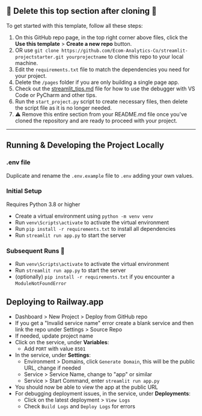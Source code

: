 ## 🚨 Delete this top section after cloning 🚨

To get started with this template, follow all these steps:

1. On this GitHub repo page, in the top right corner above files, click the **Use this template** > **Create a new repo** button.
2. OR use `git clone https://github.com/Ecom-Analytics-Co/streamlit-projectstarter.git yourprojectname` to clone this repo to your local machine.
3. Edit the `requirements.txt` file to match the dependencies you need for your project.
4. Delete the `/pages` folder if you are only building a single page app.
5. Check out the [streamlit_tips.md](streamlit_tips.md) file for how to use the debugger with VS Code or PyCharm and other tips.
6. Run the `start_project.py` script to create necessary files, then delete the script file as it is no longer needed.
7. ⚠️ Remove this entire section from your README.md file once you've cloned the repository and are ready to proceed with your project.

---

## Running & Developing the Project Locally

### .env file
Duplicate and rename the `.env.example` file to `.env` adding your own values.

### Initial Setup
Requires Python 3.8 or higher
- Create a virtual environment using `python -m venv venv`
- Run `venv\Scripts\activate` to activate the virtual environment
- Run `pip install -r requirements.txt` to install all dependencies
- Run `streamlit run app.py` to start the server

### Subsequent Runs 🚀
- Run `venv\Scripts\activate` to activate the virtual environment
- Run `streamlit run app.py` to start the server
- (optionally) `pip install -r requirements.txt` if you encounter a `ModuleNotFoundError`

## Deploying to Railway.app
- Dashboard > New Project > Deploy from GitHub repo
- If you get a "Invalid service name" error create a blank service and then link the repo under Settings > Source Repo
- If needed, update project name
- Click on the service, under **Variables**:
    - Add `PORT` with value `8501`
- In the service, under **Settings**:
    - Environment > Domains, click `Generate Domain`, this will be the public URL, change if needed
    - Service > Service Name, change to "app" or similar
    - Service > Start Command, enter `streamlit run app.py`
- You should now be able to view the app at the public URL
- For debugging deployment issues, in the service, under **Deployments**:
    - Click on the latest deployment > `View Logs`
    - Check `Build Logs` and `Deploy Logs` for errors
